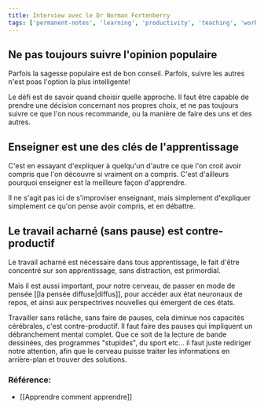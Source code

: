 ```yaml
---
title: Interview avec le Dr Norman Fortenberry
tags: ['permanent-notes', 'learning', 'productivity', 'teaching', 'working']
---
```


## Ne pas toujours suivre l'opinion populaire
Parfois la sagesse populaire est de bon conseil. Parfois, suivre les autres n'est poas l'option la plus intelligente! 

Le défi est de savoir quand choisir quelle approche. Il faut être capable de prendre une décision concernant nos propres choix, et ne pas toujours suivre ce que l'on nous recommande, ou la manière de faire des uns et des autres. 

## Enseigner est une des clés de l'apprentissage
C'est en essayant d'expliquer à quelqu'un d'autre ce que l'on croit avoir compris que l'on découvre si vraiment on a compris. C'est d'ailleurs pourquoi enseigner est la meilleure façon d'apprendre. 

Il ne s'agit pas ici de s'improviser enseignant, mais simplement d'expliquer simplement ce qu'on pense avoir compris, et en débattre. 

## Le travail acharné (sans pause) est contre-productif
Le travail acharné est nécessaire dans tous apprentissage, le fait d'être concentré sur son apprentissage, sans distraction, est primordial. 

Mais il est aussi important, pour notre cerveau, de passer en mode de pensée [[la pensée diffuse|diffus]], pour accéder aux état neuronaux de repos, et ainsi aux perspectrives nouvelles qui émergent de ces états. 

Travailler sans relâche, sans faire de pauses, cela diminue nos capacités cérébrales, c'est contre-productif. Il faut faire des pauses qui impliquent un débranchement mental complet. Que ce soit de la lecture de bande dessinées, des programmes "stupides", du sport etc... il faut juste rediriger notre attention, afin que le cerveau puisse traiter les informations en arrière-plan et trouver des solutions. 


### Référence:
- [[Apprendre comment apprendre]]